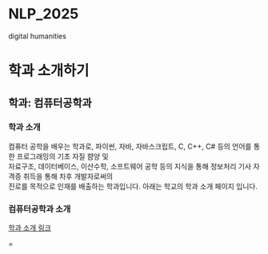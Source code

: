 # NLP_2025
digital humanities   

학과 소개하기   
=
   
학과: 컴퓨터공학과   
-
   
### 학과 소개   
   
컴퓨터 공학을 배우는 학과로, 파이썬, 자바, 자바스크립트, C, C++, C# 등의 언어를 통한 프로그래밍의 기초 자질 햠양 및   
자료구조, 데이터베이스, 이산수학, 소프트웨어 공학 등의 지식을 통해 정보처리 기사 자격증 취득을 통해   차후 개발자로써의   
진로를 목적으로 인재를 배출하는 학과입니다. 아래는 학교의 학과 소개 페이지 입니다.   
   

### 컴퓨터공학과 소개   
[학과 소개 링크]

[학과 소개 링크]: https://www.hannam.ac.kr/kor/educate/educate_0103_08.html

=
